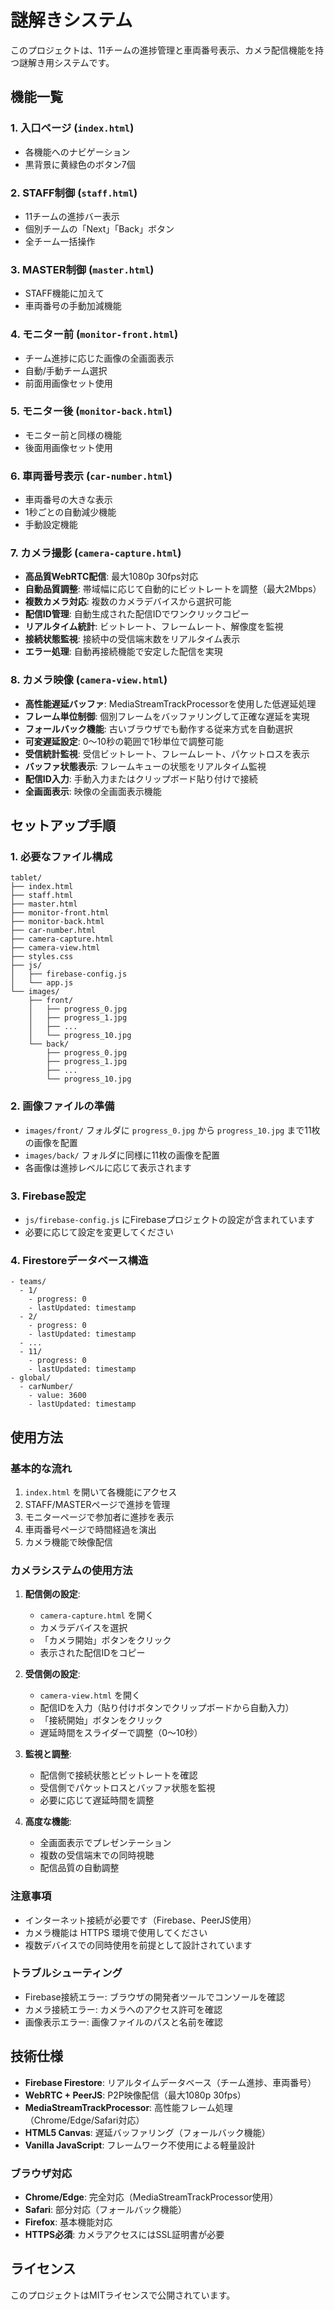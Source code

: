 # 謎解きシステム

このプロジェクトは、11チームの進捗管理と車両番号表示、カメラ配信機能を持つ謎解き用システムです。

## 機能一覧

### 1. 入口ページ (`index.html`)
- 各機能へのナビゲーション
- 黒背景に黄緑色のボタン7個

### 2. STAFF制御 (`staff.html`)
- 11チームの進捗バー表示
- 個別チームの「Next」「Back」ボタン
- 全チーム一括操作

### 3. MASTER制御 (`master.html`)
- STAFF機能に加えて
- 車両番号の手動加減機能

### 4. モニター前 (`monitor-front.html`)
- チーム進捗に応じた画像の全画面表示
- 自動/手動チーム選択
- 前面用画像セット使用

### 5. モニター後 (`monitor-back.html`)
- モニター前と同様の機能
- 後面用画像セット使用

### 6. 車両番号表示 (`car-number.html`)
- 車両番号の大きな表示
- 1秒ごとの自動減少機能
- 手動設定機能

### 7. カメラ撮影 (`camera-capture.html`)
- **高品質WebRTC配信**: 最大1080p 30fps対応
- **自動品質調整**: 帯域幅に応じて自動的にビットレートを調整（最大2Mbps）
- **複数カメラ対応**: 複数のカメラデバイスから選択可能
- **配信ID管理**: 自動生成された配信IDでワンクリックコピー
- **リアルタイム統計**: ビットレート、フレームレート、解像度を監視
- **接続状態監視**: 接続中の受信端末数をリアルタイム表示
- **エラー処理**: 自動再接続機能で安定した配信を実現

### 8. カメラ映像 (`camera-view.html`)
- **高性能遅延バッファ**: MediaStreamTrackProcessorを使用した低遅延処理
- **フレーム単位制御**: 個別フレームをバッファリングして正確な遅延を実現
- **フォールバック機能**: 古いブラウザでも動作する従来方式を自動選択
- **可変遅延設定**: 0〜10秒の範囲で1秒単位で調整可能
- **受信統計監視**: 受信ビットレート、フレームレート、パケットロスを表示
- **バッファ状態表示**: フレームキューの状態をリアルタイム監視
- **配信ID入力**: 手動入力またはクリップボード貼り付けで接続
- **全画面表示**: 映像の全画面表示機能

## セットアップ手順

### 1. 必要なファイル構成
```
tablet/
├── index.html
├── staff.html
├── master.html
├── monitor-front.html
├── monitor-back.html
├── car-number.html
├── camera-capture.html
├── camera-view.html
├── styles.css
├── js/
│   ├── firebase-config.js
│   └── app.js
└── images/
    ├── front/
    │   ├── progress_0.jpg
    │   ├── progress_1.jpg
    │   ├── ...
    │   └── progress_10.jpg
    └── back/
        ├── progress_0.jpg
        ├── progress_1.jpg
        ├── ...
        └── progress_10.jpg
```

### 2. 画像ファイルの準備
- `images/front/` フォルダに `progress_0.jpg` から `progress_10.jpg` まで11枚の画像を配置
- `images/back/` フォルダに同様に11枚の画像を配置
- 各画像は進捗レベルに応じて表示されます

### 3. Firebase設定
- `js/firebase-config.js` にFirebaseプロジェクトの設定が含まれています
- 必要に応じて設定を変更してください

### 4. Firestoreデータベース構造
```
- teams/
  - 1/
    - progress: 0
    - lastUpdated: timestamp
  - 2/
    - progress: 0
    - lastUpdated: timestamp
  - ...
  - 11/
    - progress: 0
    - lastUpdated: timestamp
- global/
  - carNumber/
    - value: 3600
    - lastUpdated: timestamp
```

## 使用方法

### 基本的な流れ
1. `index.html` を開いて各機能にアクセス
2. STAFF/MASTERページで進捗を管理
3. モニターページで参加者に進捗を表示
4. 車両番号ページで時間経過を演出
5. カメラ機能で映像配信

### カメラシステムの使用方法
1. **配信側の設定**:
   - `camera-capture.html` を開く
   - カメラデバイスを選択
   - 「カメラ開始」ボタンをクリック
   - 表示された配信IDをコピー

2. **受信側の設定**:
   - `camera-view.html` を開く
   - 配信IDを入力（貼り付けボタンでクリップボードから自動入力）
   - 「接続開始」ボタンをクリック
   - 遅延時間をスライダーで調整（0〜10秒）

3. **監視と調整**:
   - 配信側で接続状態とビットレートを確認
   - 受信側でパケットロスとバッファ状態を監視
   - 必要に応じて遅延時間を調整

4. **高度な機能**:
   - 全画面表示でプレゼンテーション
   - 複数の受信端末での同時視聴
   - 配信品質の自動調整

### 注意事項
- インターネット接続が必要です（Firebase、PeerJS使用）
- カメラ機能は HTTPS 環境で使用してください
- 複数デバイスでの同時使用を前提として設計されています

### トラブルシューティング
- Firebase接続エラー: ブラウザの開発者ツールでコンソールを確認
- カメラ接続エラー: カメラへのアクセス許可を確認
- 画像表示エラー: 画像ファイルのパスと名前を確認

## 技術仕様
- **Firebase Firestore**: リアルタイムデータベース（チーム進捗、車両番号）
- **WebRTC + PeerJS**: P2P映像配信（最大1080p 30fps）
- **MediaStreamTrackProcessor**: 高性能フレーム処理（Chrome/Edge/Safari対応）
- **HTML5 Canvas**: 遅延バッファリング（フォールバック機能）
- **Vanilla JavaScript**: フレームワーク不使用による軽量設計

### ブラウザ対応
- **Chrome/Edge**: 完全対応（MediaStreamTrackProcessor使用）
- **Safari**: 部分対応（フォールバック機能）
- **Firefox**: 基本機能対応
- **HTTPS必須**: カメラアクセスにはSSL証明書が必要

## ライセンス
このプロジェクトはMITライセンスで公開されています。 